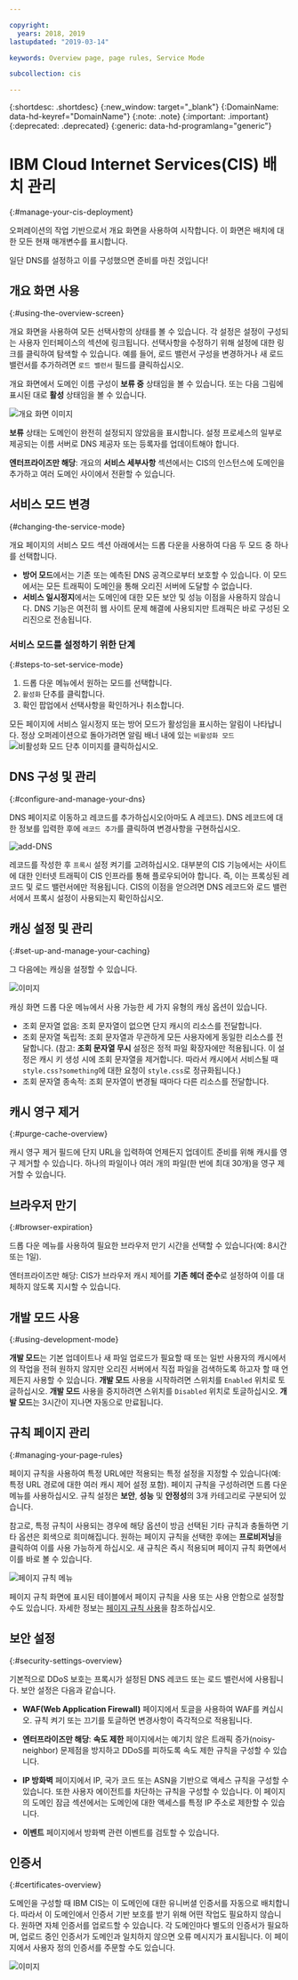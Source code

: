 ```yaml
---

copyright:
  years: 2018, 2019
lastupdated: "2019-03-14"

keywords: Overview page, page rules, Service Mode

subcollection: cis

---
```


{:shortdesc: .shortdesc}
{:new_window: target="_blank"}
{:DomainName: data-hd-keyref="DomainName"}
{:note: .note}
{:important: .important}
{:deprecated: .deprecated}
{:generic: data-hd-programlang="generic"}

# IBM Cloud Internet Services(CIS) 배치 관리
{:#manage-your-cis-deployment}

오퍼레이션의 작업 기반으로서 개요 화면을 사용하여 시작합니다. 이 화면은 배치에 대한 모든 현재 매개변수를 표시합니다.

일단 DNS를 설정하고 이를 구성했으면 준비를 마친 것입니다!

## 개요 화면 사용
{:#using-the-overview-screen}

개요 화면을 사용하여 모든 선택사항의 상태를 볼 수 있습니다. 각 설정은 설정이 구성되는 사용자 인터페이스의 섹션에 링크됩니다. 선택사항을 수정하기 위해 설정에 대한 링크를 클릭하여 탐색할 수 있습니다. 예를 들어, 로드 밸런서 구성을 변경하거나 새 로드 밸런서를 추가하려면 `로드 밸런서` 필드를 클릭하십시오.

개요 화면에서 도메인 이름 구성이 **보류 중** 상태임을 볼 수 있습니다. 또는 다음 그림에 표시된 대로 **활성** 상태임을 볼 수 있습니다.


![개요 화면 이미지](images/overview-screen-configuration-summary.jpg)

**보류** 상태는 도메인이 완전히 설정되지 않았음을 표시합니다. 설정 프로세스의 일부로 제공되는 이름 서버로 DNS 제공자 또는 등록자를 업데이트해야 합니다.

**엔터프라이즈만 해당**: 개요의 **서비스 세부사항** 섹션에서는 CIS의 인스턴스에 도메인을 추가하고 여러 도메인 사이에서 전환할 수 있습니다.

## 서비스 모드 변경
{#changing-the-service-mode}

개요 페이지의 서비스 모드 섹션 아래에서는 드롭 다운을 사용하여 다음 두 모드 중 하나를 선택합니다.

* **방어 모드**에서는 기존 또는 예측된 DNS 공격으로부터 보호할 수 있습니다. 이 모드에서는 모든 트래픽이 도메인을 통해 오리진 서버에 도달할 수 없습니다.
* **서비스 일시정지**에서는 도메인에 대한 모든 보안 및 성능 이점을 사용하지 않습니다. DNS 기능은 여전히 웹 사이트 문제 해결에 사용되지만 트래픽은 바로 구성된 오리진으로 전송됩니다. 

### 서비스 모드를 설정하기 위한 단계
{:#steps-to-set-service-mode}

1. 드롭 다운 메뉴에서 원하는 모드를 선택합니다.
1. `활성화` 단추를 클릭합니다.
1. 확인 팝업에서 선택사항을 확인하거나 취소합니다.

모든 페이지에 서비스 일시정지 또는 방어 모드가 활성임을 표시하는 알림이 나타납니다.
정상 오퍼레이션으로 돌아가려면 알림 배너 내에 있는 `비활성화 모드`
![비활성화 모드 단추 이미지](images/deactivate-mode.png)를 클릭하십시오. 


## DNS 구성 및 관리
{:#configure-and-manage-your-dns}

DNS 페이지로 이동하고 레코드를 추가하십시오(아마도 A 레코드). DNS 레코드에 대한 정보를 입력한 후에 `레코드 추가`를 클릭하여 변경사항을 구현하십시오.

![add-DNS](images/dns/create-a-type-record.png)

레코드를 작성한 후  `프록시` 설정 켜기를 고려하십시오. 대부분의 CIS 기능에서는 사이트에 대한 인터넷 트래픽이 CIS 인프라를 통해 플로우되어야 합니다. 즉, 이는 프록싱된 레코드 및 로드 밸런서에만 적용됩니다. CIS의 이점을 얻으려면 DNS 레코드와 로드 밸런서에서 프록시 설정이 사용되는지 확인하십시오.

## 캐싱 설정 및 관리
{:#set-up-and-manage-your-caching}

그 다음에는 캐싱을 설정할 수 있습니다. 

![이미지](images/caching-screen.png)

캐싱 화면 드롭 다운 메뉴에서 사용 가능한 세 가지 유형의 캐싱 옵션이 있습니다. 

 * 조회 문자열 없음: 조회 문자열이 없으면 단지 캐시의 리소스를 전달합니다.
 * 조회 문자열 독립적: 조회 문자열과 무관하게 모든 사용자에게 동일한 리소스를 전달합니다. (참고: **조회 문자열 무시** 설정은 정적 파일 확장자에만 적용됩니다. 이 설정은 캐시 키 생성 시에 조회 문자열을 제거합니다. 따라서 캐시에서 서비스될 때 `style.css?something`에 대한 요청이 `style.css`로 정규화됩니다.)
 * 조회 문자열 종속적: 조회 문자열이 변경될 때마다 다른 리소스를 전달합니다.
  
## 캐시 영구 제거
{:#purge-cache-overview}
 
캐시 영구 제거 필드에 단지 URL을 입력하여 언제든지 업데이트 준비를 위해 캐시를 영구 제거할 수 있습니다. 하나의 파일이나 여러 개의 파일(한 번에 최대 30개)을 영구 제거할 수 있습니다.
 
 ## 브라우저 만기
 {:#browser-expiration}
 
드롭 다운 메뉴를 사용하여 필요한 브라우저 만기 시간을 선택할 수 있습니다(예: 8시간 또는 1일).

엔터프라이즈만 해당: CIS가 브라우저 캐시 제어를 **기존 헤더 준수**로 설정하여 이를 대체하지 않도록 지시할 수 있습니다.
 
 ## 개발 모드 사용
 {:#using-development-mode}
 
**개발 모드**는 기본 업데이트나 새 파일 업로드가 필요할 때 또는 일반 사용자의 캐시에서의 작업을 전혀 원하지 않지만 오리진 서버에서 직접 파일을 검색하도록 하고자 할 때 언제든지 사용할 수 있습니다. **개발 모드** 사용을 시작하려면 스위치를 `Enabled` 위치로 토글하십시오. **개발 모드** 사용을 중지하려면 스위치를 `Disabled` 위치로 토글하십시오. **개발 모드**는 3시간이 지나면 자동으로 만료됩니다. 

## 규칙 페이지 관리
{:#managing-your-page-rules}
 
페이지 규칙을 사용하여 특정 URL에만 적용되는 특정 설정을 지정할 수 있습니다(예: 특정 URL 경로에 대한 여러 캐시 제어 설정 포함). 페이지 규칙을 구성하려면 드롭 다운 메뉴를 사용하십시오. 규칙 설정은 **보안**, **성능** 및 **안정성**의 3개 카테고리로 구분되어 있습니다.

참고로, 특정 규칙이 사용되는 경우에 해당 옵션이 방금 선택된 기타 규칙과 충돌하면 기타 옵션은 회색으로 희미해집니다. 원하는 페이지 규칙을 선택한 후에는 **프로비저닝**을 클릭하여 이를 사용 가능하게 하십시오. 새 규칙은 즉시 적용되며 페이지 규칙 화면에서 이를 바로 볼 수 있습니다.
 
 ![페이지 규칙 메뉴](images/page-rule-dropdown-settings.png)
 
페이지 규칙 화면에 표시된 테이블에서 페이지 규칙을 사용 또는 사용 안함으로 설정할 수도 있습니다. 자세한 정보는 [페이지 규칙 사용](/docs/infrastructure/cis?topic=cis-use-page-rules)을 참조하십시오.
 
 ## 보안 설정
 {:#security-settings-overview}
 
기본적으로 DDoS 보호는 프록시가 설정된 DNS 레코드 또는 로드 밸런서에 사용됩니다.
보안 설정은 다음과 같습니다. 

* **WAF(Web Application Firewall)** 페이지에서 토글을 사용하여 WAF를 켜십시오. 규칙 켜기 또는 끄기를 토글하면 변경사항이 즉각적으로 적용됩니다.

* **엔터프라이즈만 해당**: **속도 제한** 페이지에서는 예기치 않은 트래픽 증가(noisy-neighbor) 문제점을 방지하고 DDoS를 피하도록 속도 제한 규칙을 구성할 수 있습니다.

* **IP 방화벽** 페이지에서 IP, 국가 코드 또는 ASN을 기반으로 액세스 규칙을 구성할 수 있습니다. 또한 사용자 에이전트를 차단하는 규칙을 구성할 수 있습니다. 이 페이지의 도메인 잠금 섹션에서는 도메인에 대한 액세스를 특정 IP 주소로 제한할 수 있습니다.

* **이벤트** 페이지에서 방화벽 관련 이벤트를 검토할 수 있습니다.

## 인증서
{:#certificates-overview}

도메인을 구성할 때 IBM CIS는 이 도메인에 대한 유니버셜 인증서를 자동으로 배치합니다. 따라서 이 도메인에서 인증서 기반 보호를 받기 위해 어떤 작업도 필요하지 않습니다. 원하면 자체 인증서를 업로드할 수 있습니다. 각 도메인마다 별도의 인증서가 필요하며, 업로드 중인 인증서가 도메인과 일치하지 않으면 오류 메시지가 표시됩니다. 이 페이지에서 사용자 정의 인증서를 주문할 수도 있습니다. 

![이미지](images/certificates-table.png)
 
 

